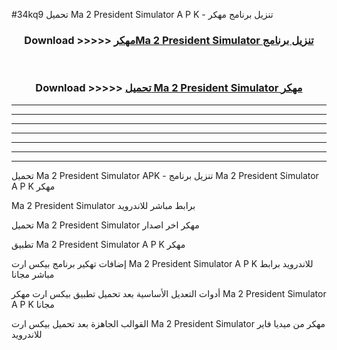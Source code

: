 #34kq9 تحميل Ma 2 President Simulator  A P K - تنزيل برنامج مهكر



<div align="center">
<h3>Download >>>>> <a href="https://runaway1.web.app/?sq=Ma 2 President Simulator ">مهكرMa 2 President Simulator  تنزيل برنامج</a></h3><br>

<h3>Download >>>>> <a href="https://runaway1.web.app/?sq=Ma 2 President Simulator ">تحميل Ma 2 President Simulator  مهكر</a></h3>
</div>


----------------------------------------------------------

----------------------------------------------------------

----------------------------------------------------------

----------------------------------------------------------

----------------------------------------------------------

----------------------------------------------------------

----------------------------------------------------------

تحميل Ma 2 President Simulator  APK - تنزيل برنامج Ma 2 President Simulator  A P K مهكر

Ma 2 President Simulator  برابط مباشر للاندرويد

تحميل Ma 2 President Simulator  مهكر اخر اصدار

تطبيق Ma 2 President Simulator  A P K مهكر

إضافات تهكير برنامج بيكس ارت Ma 2 President Simulator  A P K للاندرويد برابط مباشر مجانا

أدوات التعديل الأساسية بعد تحميل تطبيق بيكس ارت مهكر Ma 2 President Simulator  A P K مجانا

القوالب الجاهزة بعد تحميل بيكس ارت Ma 2 President Simulator  مهكر من ميديا فاير للاندرويد


